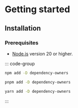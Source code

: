 # Getting started

## Installation

### Prerequisites

- [Node.js](https://nodejs.org/) version 20 or higher.

::: code-group

```bash [npm]
npm add -D dependency-owners
```

```bash [pnpm]
pnpm add -D dependency-owners
```

```bash [yarn]
yarn add -D dependency-owners
```

:::
